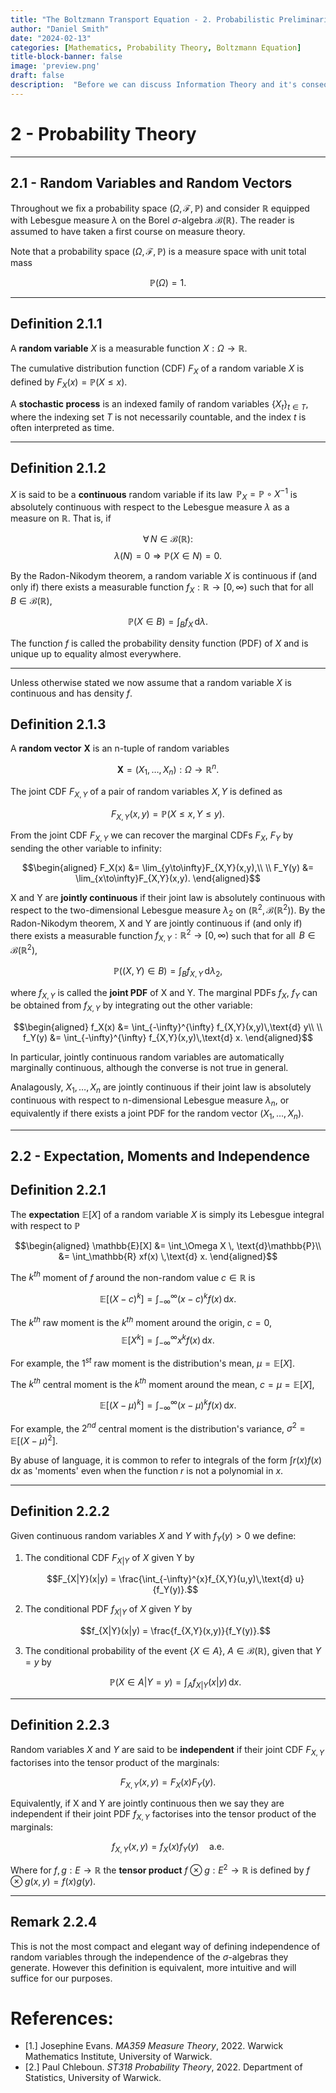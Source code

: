 ```yaml
---
title: "The Boltzmann Transport Equation - 2. Probabilistic Preliminaries"
author: "Daniel Smith"
date: "2024-02-13"
categories: [Mathematics, Probability Theory, Boltzmann Equation]
title-block-banner: false
image: 'preview.png'
draft: false
description:  "Before we can discuss Information Theory and it's consequences for the Boltzmann equation we first need to make some definitions from probability theory."
---
```



# 2 - Probability Theory

---

## 2.1 - Random Variables and Random Vectors

Throughout we fix a probability space $(\Omega,\mathcal{F},\mathbb{P})$
and consider $\mathbb{R}$ equipped with Lebesgue measure $\lambda$ on
the Borel $\sigma$-algebra $\mathcal{B}(\mathbb{R}).$ The reader is assumed to have taken a first course on measure theory.

Note that a probability space $(\Omega,\mathcal{F},\mathbb{P})$ is a measure space with unit total mass

$$\mathbb{P}(\Omega)=1.$$

---

## Definition 2.1.1

A **random variable** $X$ is a measurable function
$X:\Omega\longrightarrow\mathbb{R}$.

The cumulative distribution function (CDF) $F_X$ of a random variable
$X$ is defined by $F_X(x) = \mathbb{P}(X\leq x).$

A **stochastic process** is an indexed family of random variables
${\{X_t\}_{t\in T}}$, where the indexing set $T$ is not necessarily
countable, and the index $t$ is often interpreted as time.

---

## Definition 2.1.2

$X$ is said to be a **continuous** random variable if its law
$\,\mathbb{P}_X = \mathbb{P}\circ X^{-1}$ is absolutely continuous with
respect to the Lebesgue measure $\lambda$ as a measure on $\mathbb{R}$. That is, if

$$\forall \, N \in \mathcal{B}(\mathbb{R}):$$
$$\lambda(N) = 0 \Rightarrow \mathbb{P}(X \in N) = 0.$$

By the Radon-Nikodym theorem, a random variable $X$ is continuous if
(and only if) there exists a measurable function
$f_X : \mathbb{R} \longrightarrow [0,\infty)$ such that for all
$\, B \in \mathcal{B}(\mathbb{R})$,

$$\mathbb{P}(X\in B) = \int_B f_X\,\text{d}\lambda.$$

The function $f$ is called the probability density function (PDF) of $X$
and is unique up to equality almost everywhere.


---

Unless otherwise stated we now assume that a random variable $X$ is
continuous and has density $f$.

## Definition 2.1.3

A **random vector** $\mathbf{X}$ is an n-tuple of random
variables

$$\mathbf{X}=(X_1,\ldots,X_n) : \Omega \longrightarrow \mathbb{R}^n.$$

The joint CDF $F_{X,Y}$ of a pair of random variables $X,\,Y$ is defined
as

$$F_{X,Y}(x,y) = \mathbb{P}(X\leq x, Y\leq y).$$

From the joint CDF $F_{X,Y}$ we can recover the marginal CDFs $F_X$,
$F_Y$ by sending the other variable to infinity:

$$\begin{aligned}
F_X(x) &= \lim_{y\to\infty}F_{X,Y}(x,y),\\
\\
F_Y(y) &= \lim_{x\to\infty}F_{X,Y}(x,y).
\end{aligned}$$

X and Y are **jointly continuous** if their joint law is absolutely
continuous with respect to the two-dimensional Lebesgue measure
$\lambda_2$ on $(\mathbb{R}^2,\mathcal{B}(\mathbb{R}^2)).$ By the
Radon-Nikodym theorem, X and Y are jointly continuous if (and only if)
there exists a measurable function
$f_{X,Y} : \mathbb{R}^2 \longrightarrow [0,\infty)$ such that for all
$\, B \in \mathcal{B}(\mathbb{R}^2)$,

$$\mathbb{P}((X,Y)\in B) = \int_B f_{X,Y}\,\text{d}\lambda_2,$$ 

where
$f_{X,Y}$ is called the **joint PDF** of X and Y. The marginal PDFs
$f_X$, $f_Y$ can be obtained from $f_{X,Y}$ by integrating out the other
variable:

$$\begin{aligned}
f_X(x) &= \int_{-\infty}^{\infty} f_{X,Y}(x,y)\,\text{d} y\\
\\
f_Y(y) &= \int_{-\infty}^{\infty} f_{X,Y}(x,y)\,\text{d} x.
\end{aligned}$$

In particular, jointly continuous random variables are automatically
marginally continuous, although the converse is not true in general.

Analagously, $X_1,\dots,X_n$ are jointly continuous if their joint
    law is absolutely continuous with respect to n-dimensional Lebesgue measure $\lambda_n$, or
    equivalently if there exists a joint PDF for the random vector $(X_1,\dots,X_n)$.


---

## 2.2 - Expectation, Moments and Independence

## Definition 2.2.1

The **expectation** $\mathbb{E}[X]$ of a random variable $X$ is simply
its Lebesgue integral with respect to $\mathbb{P}$ 

$$\begin{aligned}
    \mathbb{E}[X] &= \int_\Omega X \, \text{d}\mathbb{P}\\
    &= \int_\mathbb{R} xf(x) \,\text{d} x.
\end{aligned}$$ 

The $k^{th}$ moment of $f$ around the non-random value
$c\in\mathbb{R}$ is

$$\mathbb{E}\left[(X-c)^k\right] = \int_{-\infty}^{\infty} (x-c)^kf(x)\,\text{d} x.$$

The $k^{th}$ raw moment is the $k^{th}$ moment around the origin, $c=0$,
$$\mathbb{E}[X^k] = \int_{-\infty}^{\infty} x^kf(x)\,\text{d} x.$$

For example, the $1^{st}$ raw moment is the distribution's mean,
$\mu = \mathbb{E}[X]$.

The $k^{th}$ central moment is the $k^{th}$ moment around the mean,
$c = \mu = \mathbb{E}[X]$,

$$\mathbb{E}[(X-\mu)^k] = \int_{-\infty}^{\infty} (x-\mu)^kf(x)\,\text{d} x.$$

For example, the $2^{nd}$ central moment is the distribution's variance,
$\sigma^2 = \mathbb{E}\left[(X-\mu)^2\right]$.

By abuse of language, it is common to refer to integrals of the form
$\int r(x)f(x)\,\text{d} x$ as 'moments' even when the function $r$ is not a
polynomial in $x$.

---

## Definition 2.2.2

Given continuous random variables $X$ and $Y$ with $f_Y(y)>0$ we define:

1.  The conditional CDF $F_{X|Y}$ of $X$ given Y by

    $$F_{X|Y}(x|y) = \frac{\int_{-\infty}^{x}f_{X,Y}(u,y)\,\text{d} u}{f_Y(y)}.$$

2.  The conditional PDF $f_{X|Y}$ of $X$ given $Y$ by

    $$f_{X|Y}(x|y) = \frac{f_{X,Y}(x,y)}{f_Y(y)}.$$

3.  The conditional probability of the event $\{ X\in A\}$,
    $A\in\mathcal{B}(\mathbb{R)}$, given that $Y = y$ by

    $$\mathbb{P}(X\in A|Y = y) = \int_A f_{X|Y}(x|y)\,\text{d} x.$$

---


## Definition 2.2.3

Random variables $X$ and $Y$ are said to be **independent** if their
joint CDF $F_{X,Y}$ factorises into the tensor product of the
marginals:

$$F_{X,Y}(x,y) = F_X(x)F_Y(y).$$

Equivalently, if X and Y are jointly continuous then we say they are
independent if their joint PDF $f_{X,Y}$ factorises into the tensor
product of the marginals:

$$f_{X,Y}(x,y) = f_X(x)f_Y(y)\quad\text{a.e.}$$

Where for $f,g:E\longrightarrow \mathbb{R}$ the **tensor product**
    $f\otimes g : E^2\longrightarrow \mathbb{R}$ is defined by
    $f\otimes g(x,y) = f(x)g(y).$

---

## Remark 2.2.4

 This is not the most compact and elegant way of defining independence of random variables through the independence of the $\sigma$-algebras they generate. However this definition is equivalent, more intuitive and will suffice for our purposes. 
 

# References:

- [1.] Josephine Evans. *MA359 Measure Theory*, 2022. Warwick Mathematics Institute, University of Warwick.
- [2.] Paul Chleboun. *ST318 Probability Theory*, 2022. Department of Statistics, University of Warwick.


